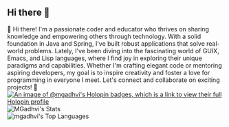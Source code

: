 ## Hi there 👋
👋 Hi there! I'm a passionate coder and educator who thrives on sharing knowledge and empowering others through technology. With a solid foundation in Java and Spring, I've built robust applications that solve real-world problems. Lately, I've been diving into the fascinating world of GUIX, Emacs, and Lisp languages, where I find joy in exploring their unique paradigms and capabilities. Whether I'm crafting elegant code or mentoring aspiring developers, my goal is to inspire creativity and foster a love for programming in everyone I meet. Let's connect and collaborate on exciting projects! 🚀   
[![An image of @mgadhvi's Holopin badges, which is a link to view their full Holopin profile](https://holopin.me/mgadhvi)](https://holopin.io/@mgadhvi)
![MGadhvi's Stats](https://github-readme-stats.vercel.app/api?username=MGadhvi&theme=nord&show_icons=true&hide_border=true&count_private=true)  
![mgadhvi's Top Languages](https://github-readme-stats.vercel.app/api/top-langs/?username=mgadhvi&theme=nord&show_icons=true&hide_border=true&layout=compact)
<!--
**MGadhvi/MGadhvi** is a ✨ _special_ ✨ repository because its `README.md` (this file) appears on your GitHub profile.

Here are some ideas to get you started:

- 🔭 I’m currently working on ...
- 🌱 I’m currently learning ...
- 👯 I’m looking to collaborate on ...
- 🤔 I’m looking for help with ...
- 💬 Ask me about ...
- 📫 How to reach me: ...
- 😄 Pronouns: ...
- ⚡ Fun fact: ...
-->
